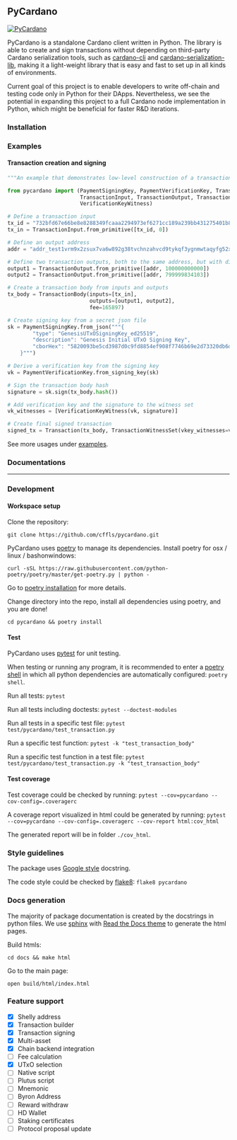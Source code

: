 ## PyCardano

[![PyCardano](https://github.com/cffls/pycardano/actions/workflows/main.yml/badge.svg)](https://github.com/cffls/pycardano/actions/workflows/main.yml)

PyCardano is a standalone Cardano client written in Python. The library is able to create and sign transactions without 
depending on third-party Cardano serialization tools, such as
[cardano-cli](https://github.com/input-output-hk/cardano-node#cardano-cli) and 
[cardano-serialization-lib](https://github.com/Emurgo/cardano-serialization-lib), making it a light-weight library that 
is easy and fast to set up in all kinds of environments.

Current goal of this project is to enable developers to write off-chain and testing code only in Python for their DApps.
Nevertheless, we see the potential in expanding this project to a full Cardano node implementation in Python, which 
might be beneficial for faster R&D iterations.

### Installation


### Examples

#### Transaction creation and signing

```python
"""An example that demonstrates low-level construction of a transaction."""

from pycardano import (PaymentSigningKey, PaymentVerificationKey, Transaction, TransactionBody,
                       TransactionInput, TransactionOutput, TransactionWitnessSet,
                       VerificationKeyWitness)

# Define a transaction input
tx_id = "732bfd67e66be8e8288349fcaaa2294973ef6271cc189a239bb431275401b8e5"
tx_in = TransactionInput.from_primitive([tx_id, 0])

# Define an output address
addr = "addr_test1vrm9x2zsux7va6w892g38tvchnzahvcd9tykqf3ygnmwtaqyfg52x"

# Define two transaction outputs, both to the same address, but with different amount.
output1 = TransactionOutput.from_primitive([addr, 100000000000])
output2 = TransactionOutput.from_primitive([addr, 799999834103])

# Create a transaction body from inputs and outputs
tx_body = TransactionBody(inputs=[tx_in],
                          outputs=[output1, output2],
                          fee=165897)

# Create signing key from a secret json file
sk = PaymentSigningKey.from_json("""{
        "type": "GenesisUTxOSigningKey_ed25519",
        "description": "Genesis Initial UTxO Signing Key",
        "cborHex": "5820093be5cd3987d0c9fd8854ef908f7746b69e2d73320db6dc0f780d81585b84c2"
    }""")

# Derive a verification key from the signing key
vk = PaymentVerificationKey.from_signing_key(sk)

# Sign the transaction body hash
signature = sk.sign(tx_body.hash())

# Add verification key and the signature to the witness set
vk_witnesses = [VerificationKeyWitness(vk, signature)]

# Create final signed transaction
signed_tx = Transaction(tx_body, TransactionWitnessSet(vkey_witnesses=vk_witnesses))

```

See more usages under [examples](https://github.com/cffls/pycardano/tree/main/examples).

### Documentations



-----------------

### Development

#### Workspace setup

Clone the repository:

`git clone https://github.com/cffls/pycardano.git`

PyCardano uses [poetry](https://python-poetry.org/) to manage its dependencies. 
Install poetry for osx / linux / bashonwindows:

`curl -sSL https://raw.githubusercontent.com/python-poetry/poetry/master/get-poetry.py | python -`

Go to [poetry installation](https://python-poetry.org/docs/#installation) for more details. 


Change directory into the repo, install all dependencies using poetry, and you are done!

`cd pycardano && poetry install`

#### Test

PyCardano uses [pytest](https://docs.pytest.org/en/6.2.x/) for unit testing.

When testing or running any program, it is recommended to enter 
a [poetry shell](https://python-poetry.org/docs/cli/#shell) in which all python dependencies are automatically 
configured: `poetry shell`.

Run all tests:
`pytest`

Run all tests including doctests:
`pytest --doctest-modules`

Run all tests in a specific test file:
`pytest test/pycardano/test_transaction.py`

Run a specific test function:
`pytest -k "test_transaction_body"`

Run a specific test function in a test file:
`pytest test/pycardano/test_transaction.py -k "test_transaction_body"`

#### Test coverage

Test coverage could be checked by running:
`pytest --cov=pycardano --cov-config=.coveragerc`

A coverage report visualized in html could be generated by running:
`pytest --cov=pycardano --cov-config=.coveragerc --cov-report html:cov_html`  

The generated report will be in folder `./cov_html`.

### Style guidelines

The package uses 
[Google style](https://sphinxcontrib-napoleon.readthedocs.io/en/latest/example_google.html) docstring.

The code style could be checked by [flake8](https://flake8.pycqa.org/en/latest/): `flake8 pycardano`

### Docs generation

The majority of package documentation is created by the docstrings in python files. 
We use [sphinx](https://www.sphinx-doc.org/en/master/) with 
[Read the Docs theme](https://sphinx-rtd-theme.readthedocs.io/en/stable/) to generate the 
html pages.

Build htmls: 

`cd docs && make html`

Go to the main page: 

`open build/html/index.html` 


### Feature support

- [x] Shelly address
- [x] Transaction builder
- [x] Transaction signing
- [x] Multi-asset
- [X] Chain backend integration
- [ ] Fee calculation
- [X] UTxO selection
- [ ] Native script
- [ ] Plutus script
- [ ] Mnemonic 
- [ ] Byron Address
- [ ] Reward withdraw
- [ ] HD Wallet
- [ ] Staking certificates
- [ ] Protocol proposal update
